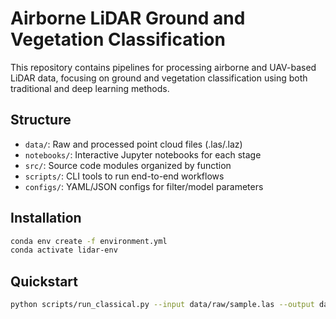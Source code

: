 # Airborne LiDAR Ground and Vegetation Classification

This repository contains pipelines for processing airborne and UAV-based LiDAR data, focusing on ground and vegetation classification using both traditional and deep learning methods.

## Structure
- `data/`: Raw and processed point cloud files (.las/.laz)
- `notebooks/`: Interactive Jupyter notebooks for each stage
- `src/`: Source code modules organized by function
- `scripts/`: CLI tools to run end-to-end workflows
- `configs/`: YAML/JSON configs for filter/model parameters

## Installation
```bash
conda env create -f environment.yml
conda activate lidar-env
```

## Quickstart
```bash
python scripts/run_classical.py --input data/raw/sample.las --output data/results/sample_ground.las --method csf
```

